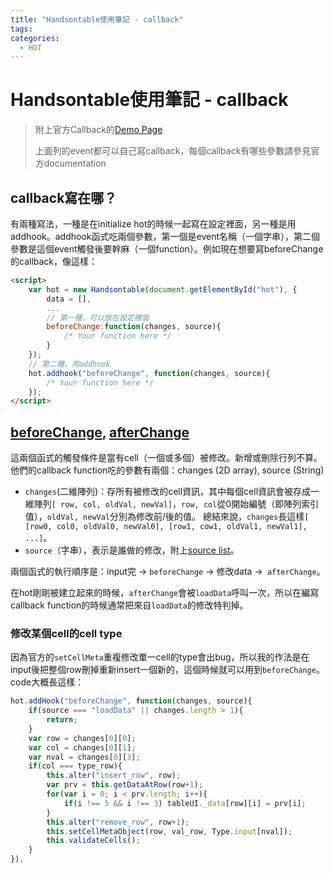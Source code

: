 ```yaml
---
title: "Handsontable使用筆記 - callback"
tags:
categories:
  - HOT
---
```


# Handsontable使用筆記 - callback

> 附上官方Callback的[Demo Page](https://docs.handsontable.com/0.38.1/tutorial-using-callbacks.html#page-source-definition)
>
> 上面列的event都可以自己寫callback，每個callback有哪些參數請參見官方documentation

## callback寫在哪？

有兩種寫法，一種是在initialize hot的時候一起寫在設定裡面，另一種是用addhook。addhook函式吃兩個參數，第一個是event名稱（一個字串），第二個參數是這個event觸發後要幹麻（一個function）。例如現在想要寫beforeChange的callback，像這樣：

```html
<script>
    var hot = new Handsontable(document.getElementById("hot"), {
        data = [],
        ...
        // 第一種，可以放在設定裡面
        beforeChange:function(changes, source){
        	/* Your function here */
    	}
    });
    // 第二種，用addhook
    hot.addhook("beforeChange", function(changes, source){
        /* Your function here */
    });
</script>
```

## [beforeChange](https://docs.handsontable.com/0.38.1/Hooks.html#event:beforeChange), [afterChange](https://docs.handsontable.com/0.38.1/Hooks.html#event:afterChange)

這兩個函式的觸發條件是當有cell（一個或多個）被修改。新增或刪除行列不算。他們的callback function吃的參數有兩個：changes (2D array), source (String)

- `changes`(二維陣列)：存所有被修改的cell資訊，其中每個cell資訊會被存成一維陣列`[ row, col, oldVal, newVal]`，`row, col`從0開始編號（即陣列索引值），`oldVal, newVal`分別為修改前/後的值。 總結來說，`changes`長這樣`[ [row0, col0, oldVal0, newVal0], [row1, cow1, oldVal1, newVal1], ...]`。
- `source`（字串），表示是誰做的修改，附上[source list](https://docs.handsontable.com/0.38.1/tutorial-using-callbacks.html#page-source-definition)。

兩個函式的執行順序是：input完 -> `beforeChange` -> 修改data ->` afterChange`。

在hot剛剛被建立起來的時候，`afterChange`會被`loadData`呼叫一次，所以在編寫callback function的時候通常把來自`loadData`的修改特判掉。

### 修改某個cell的cell type

因為官方的`setCellMeta`重複修改單一cell的type會出bug，所以我的作法是在input後把整個row刪掉重新insert一個新的，這個時候就可以用到`beforeChange`。code大概長這樣：

```javascript
hot.addHook("beforeChange", function(changes, source){
	if(source === "loadData" || changes.length > 1){
    	return;
    }
    var row = changes[0][0];
    var col = changes[0][1];
    var nval = changes[0][3];
    if(col === type_row){
    	this.alter("insert_row", row);
        var prv = this.getDataAtRow(row+1);
        for(var i = 0; i < prv.length; i++){
        	if(i !== 5 && i !== 3) tableUI._data[row][i] = prv[i];
        }
        this.alter("remove_row", row+1);
        this.setCellMetaObject(row, val_row, Type.input[nval]); 
        this.validateCells();
    }
}),
```

